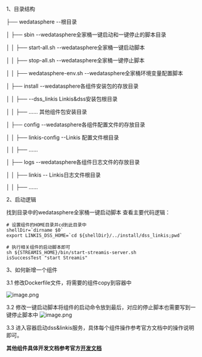 1、目录结构

├── wedatasphere --根目录

│ ├── sbin --wedatasphere全家桶一键启动和一键停止的脚本目录

│ │ ├── start-all.sh --wedatasphere全家桶一键启动脚本

│ │ ├── stop-all.sh --wedatasphere全家桶一键停止脚本

│ │ ├── wedatasphere-env.sh --wedatasphere全家桶环境变量配置脚本

│ ├── install --wedatasphere各组件安装包的存放目录

│ │ ├── --dss_linkis Linkis&dss安装包根目录

│ │ ├── …… 其他组件包安装目录

│ ├── config --wedatasphere各组件配置文件的存放目录

│ │ ├── linkis-config --Linkis 配置文件根目录

│ │ ├── ……

│ ├── logs --wedatasphere各组件日志文件的存放目录

│ │ ├── linkis -- Linkis日志文件根目录

│ │ ├── ……

2、启动逻辑

找到目录中的wedatasphere全家桶一键启动脚本 查看主要代码逻辑：
```
# 设置组件的HOME目录并cd到此目录中
shellDir=`dirname $0`
export LINKIS_DSS_HOME=`cd ${shellDir}/../install/dss_linkis;pwd`

# 执行相关组件的启动脚本即可
sh ${STREAMIS_HOME}/bin/start-streamis-server.sh
isSuccessTest "start Streamis"

```

3、如何新增一个组件

3.1 修改Dockerfile文件，将需要的组件copy到容器中

![image.png](https://cdn.jsdelivr.net/gh/MrZsy/noteImage@main/img/202303161333426.png)

3.2 修改一键启动脚本将组件的启动命令放到最后，对应的停止脚本也需要写到一键停止脚本中
![image.png](https://cdn.jsdelivr.net/gh/MrZsy/noteImage@main/img/202303161337153.png)

3.3 进入容器启动dss&linkis服务，具体每个组件操作参考官方文档中的操作说明即可。


**其他组件具体开发文档参考官方[开发文档](https://github.com/WeBankFinTech/DataSphereStudio-Doc/tree/main/zh_CN/%E5%BC%80%E5%8F%91%E6%96%87%E6%A1%A3)**